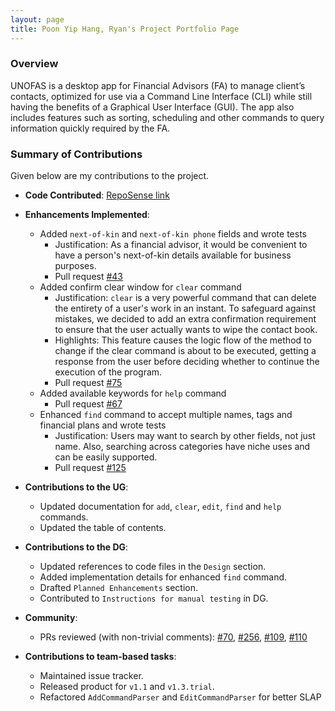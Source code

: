 ```yaml
---
layout: page
title: Poon Yip Hang, Ryan's Project Portfolio Page
---
```


### Overview

UNOFAS is a desktop app for Financial Advisors (FA) to manage client’s contacts, optimized for use via a Command Line
Interface (CLI) while still having the benefits of a Graphical User Interface (GUI). The app also includes features
such as sorting, scheduling and other commands to query information quickly required by the FA.

### Summary of Contributions

Given below are my contributions to the project.

* **Code Contributed**: [RepoSense link](https://nus-cs2103-ay2324s1.github.io/tp-dashboard/?search=sopa301&breakdown=true)


* **Enhancements Implemented**:
  * Added `next-of-kin` and `next-of-kin phone` fields and wrote tests
    * Justification: As a financial advisor, it would be convenient to have a person's next-of-kin details available for
    business purposes.
    * Pull request [#43](https://github.com/AY2324S1-CS2103T-F12-1/tp/pull/43)
  * Added confirm clear window for `clear` command
    * Justification: `clear` is a very powerful command that can delete the entirety of a user's work in an instant. To
    safeguard against mistakes, we decided to add an extra confirmation requirement to ensure that the user actually wants
    to wipe the contact book.
    * Highlights: This feature causes the logic flow of the method to change if the clear command is about to be executed, getting a response from the user before deciding whether to continue the execution of the program.
    * Pull request [#75](https://github.com/AY2324S1-CS2103T-F12-1/tp/pull/75)
  * Added available keywords for `help` command
    * Pull request [#67](https://github.com/AY2324S1-CS2103T-F12-1/tp/pull/67)
  * Enhanced `find` command to accept multiple names, tags and financial plans and wrote tests
    * Justification: Users may want to search by other fields, not just name. Also, searching across categories have
    niche uses and can be easily supported.
    * Pull request [#125](https://github.com/AY2324S1-CS2103T-F12-1/tp/pull/125)


* **Contributions to the UG**:
  * Updated documentation for `add`, `clear`, `edit`, `find` and `help` commands.
  * Updated the table of contents.


* **Contributions to the DG**:
  * Updated references to code files in the `Design` section.
  * Added implementation details for enhanced `find` command.
  * Drafted `Planned Enhancements` section.
  * Contributed to `Instructions for manual testing` in DG.


* **Community**:
  * PRs reviewed (with non-trivial comments): [#70](https://github.com/AY2324S1-CS2103T-F12-1/tp/pull/70),
    [#256](https://github.com/AY2324S1-CS2103T-F12-1/tp/pull/256),
    [#109](https://github.com/AY2324S1-CS2103T-F12-1/tp/pull/109),
    [#110](https://github.com/AY2324S1-CS2103T-F12-1/tp/pull/110)


* **Contributions to team-based tasks**:
  * Maintained issue tracker.
  * Released product for `v1.1` and `v1.3.trial`.
  * Refactored `AddCommandParser` and `EditCommandParser` for better SLAP

